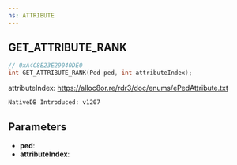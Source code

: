 ```yaml
---
ns: ATTRIBUTE
---
```

## GET_ATTRIBUTE_RANK

```c
// 0xA4C8E23E29040DE0
int GET_ATTRIBUTE_RANK(Ped ped, int attributeIndex);
```

attributeIndex: https://alloc8or.re/rdr3/doc/enums/ePedAttribute.txt

```
NativeDB Introduced: v1207
```

## Parameters
* **ped**:
* **attributeIndex**:
